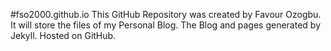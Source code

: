 #fso2000.github.io
This GitHub Repository was created by Favour Ozogbu. It will store the files of my Personal Blog.
The Blog and pages generated by Jekyll. Hosted on GitHub.
